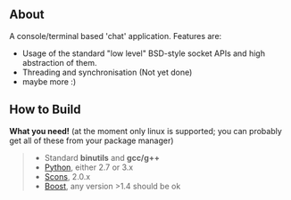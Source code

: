 About
----
A console/terminal based 'chat' application. Features are:  
* Usage of the standard "low level" BSD-style socket APIs and high abstraction of them.
* Threading and synchronisation (Not yet done)
* maybe more :)

How to Build
------------
__What you need!__ (at the moment only linux is supported; you can probably get all of these from your package manager)  
> * Standard __binutils__ and __gcc/g++__
> * [Python](http://python.org), either 2.7 or 3.x
> * [Scons](http://scons.org), 2.0.x 
> * [Boost](http://boost.org), any version >1.4 should be ok
